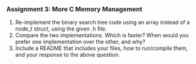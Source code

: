 ### Assignment 3: More C Memory Management

1. Re-implement the binary search tree code using an array instead of a node_t struct, using the given .h file.
2. Compare the two implementations. Which is faster? When would you prefer one implementation over the other, and why?
3. Include a README that includes your files, how to run/compile them, and your response to the above question.
